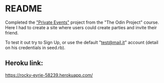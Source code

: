 # README

Completed the ["Private Events"](https://www.theodinproject.com/lessons/associations) project from the "The Odin Project" course. Here I had to create a site where users could create parties and invite their friend. 

To test it out try to Sign Up, or use the default "test@mail.it" account (detail on his credentials in seed.rb).

## Heroku link:
https://rocky-eyrie-58239.herokuapp.com/
